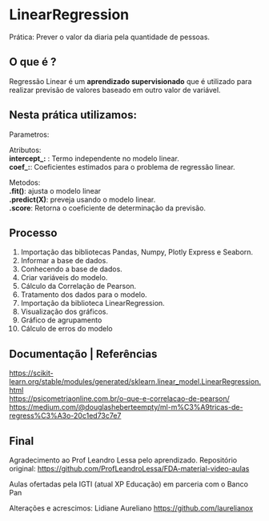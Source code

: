 # LinearRegression
Prática: Prever o valor da diaria pela quantidade de pessoas.

## O que é ?
Regressão Linear é um **aprendizado supervisionado** que é utilizado para realizar previsão de valores baseado em outro valor de variável.

## Nesta prática utilizamos:

Parametros:<br>

Atributos:<br>
**intercept_:** : Termo independente no modelo linear.<br>
**coef_:**: Coeficientes estimados para o problema de regressão linear.
 

Metodos:<br>
**.fit()**: ajusta o modelo linear<br>
**.predict(X)**: preveja usando o modelo linear.<br>
**.score**: Retorna o coeficiente de determinação da previsão.

## Processo
1. Importação das bibliotecas Pandas, Numpy, Plotly Express e Seaborn.
2. Informar a base de dados.
3. Conhecendo a base de dados.
4. Criar variáveis do modelo.
5. Cálculo da Correlação de Pearson.
6. Tratamento dos dados para o modelo.
7. Importação da biblioteca LinearRegression.
8. Visualização dos gráficos.
9. Gráfico de agrupamento
10. Cálculo de erros do modelo

## Documentação | Referências
https://scikit-learn.org/stable/modules/generated/sklearn.linear_model.LinearRegression.html <br>
https://psicometriaonline.com.br/o-que-e-correlacao-de-pearson/ <br>
https://medium.com/@douglasheberteempty/ml-m%C3%A9tricas-de-regress%C3%A3o-20c1ed73c7e7 <br>

## Final
Agradecimento ao Prof Leandro Lessa pelo aprendizado.
Repositório original: https://github.com/ProfLeandroLessa/FDA-material-video-aulas

Aulas ofertadas pela IGTI (atual XP Educação) em parceria com o Banco Pan

Alterações e acrescimos: Lidiane Aureliano
https://github.com/laurelianox

